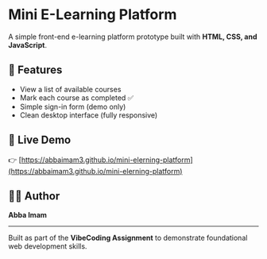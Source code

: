 # Mini E-Learning Platform

A simple front-end e-learning platform prototype built with **HTML, CSS, and JavaScript**.

## 🧠 Features
- View a list of available courses  
- Mark each course as completed ✅  
- Simple sign-in form (demo only)  
- Clean desktop interface (fully responsive)

## 🚀 Live Demo
👉 [https://abbaimam3.github.io/mini-elerning-platform](https://abbaimam3.github.io/mini-elerning-platform)

## 🧑‍💻 Author
**Abba Imam**

---
Built as part of the **VibeCoding Assignment** to demonstrate foundational web development skills.
